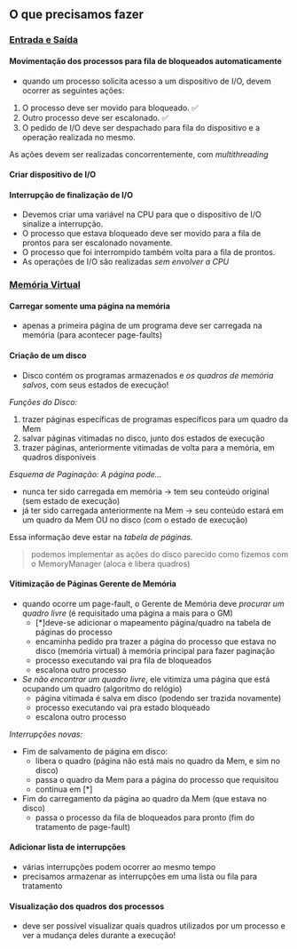 ##  O que precisamos fazer

### <ins>Entrada e Saída

#### Movimentação dos processos para fila de bloqueados automaticamente

- quando um processo solicita acesso a um dispositivo de I/O, devem ocorrer as seguintes ações: 
1. O processo deve ser movido para bloqueado. ✅
2. Outro processo deve ser escalonado. ✅
3. O pedido de I/O deve ser despachado para fila do dispositivo e a operação realizada no mesmo.

As ações devem ser realizadas concorrentemente, com *multithreading*

#### Criar dispositivo de I/O

#### Interrupção de finalização de I/O

- Devemos criar uma variável na CPU para que o dispositivo de I/O sinalize a interrupção.
- O processo que estava bloqueado deve ser movido para a fila de prontos para ser escalonado novamente.
- O processo que foi interrompido também volta para a fila de prontos.
- As operações de I/O são realizadas *sem envolver a CPU*


### <ins>Memória Virtual

#### Carregar somente uma página na memória

- apenas a primeira página de um programa deve ser carregada na memória (para acontecer page-faults)


#### Criação de um disco
- Disco contém os programas armazenados e *os quadros de memória salvos*, com seus estados de execução!

*Funções do Disco:*
1. trazer páginas específicas de programas específicos para um quadro da Mem
2. salvar páginas vitimadas no disco, junto dos estados de execução
3. trazer páginas, anteriormente vitimadas de volta para a memória, em quadros disponíveis

*Esquema de Paginação: A página pode...*
- nunca ter sido carregada em memória -> tem seu conteúdo original (sem estado de execução)
- já ter sido carregada anteriormente na Mem -> seu conteúdo estará em um quadro da Mem OU no disco (com o estado de execução)

Essa informação deve estar na *tabela de páginas.*
> podemos implementar as ações do disco parecido como fizemos com o MemoryManager (aloca e libera quadros)


#### Vitimização de Páginas Gerente de Memória

- quando ocorre um page-fault, o Gerente de Memória deve *procurar um quadro livre* (é requisitado uma página a mais para o GM)
	+ [*]deve-se adicionar o mapeamento página/quadro na tabela de páginas do processo
	+ encaminha pedido pra trazer a página do processo que estava no disco (memória virtual) à memória principal para fazer paginação
	+ processo executando vai pra fila de bloqueados
	+ escalona outro processo
- *Se não encontrar um quadro livre*, ele vitimiza uma página que está ocupando um quadro (algoritmo do relógio)
	- página vitimada é salva em disco (podendo ser trazida novamente)
	- processo executando vai pra estado bloqueado
	- escalona outro processo

*Interrupções novas:*
- Fim de salvamento de página em disco:
	- libera o quadro (página não está mais no quadro da Mem, e sim no disco)
	- passa o quadro da Mem para a página do processo que requisitou
	- continua em [*]
- Fim do carregamento da página ao quadro da Mem (que estava no disco)
	+ passa o processo da fila de bloqueados para pronto (fim do tratamento de page-fault)

#### Adicionar lista de interrupções
- várias interrupções podem ocorrer ao mesmo tempo
- precisamos armazenar as interrupções em uma lista ou fila para tratamento

#### Visualização dos quadros dos processos
- deve ser possível visualizar quais quadros utilizados por um processo e ver a mudança deles durante a execução!
